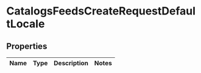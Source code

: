 
# CatalogsFeedsCreateRequestDefaultLocale

## Properties
Name | Type | Description | Notes
------------ | ------------- | ------------- | -------------



